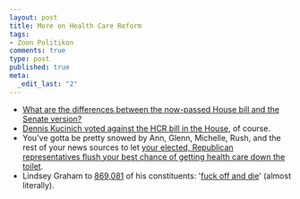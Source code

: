```yaml
--- 
layout: post
title: More on Health Care Reform
tags: 
- Zoon Politikon
comments: true
type: post
published: true
meta: 
  _edit_last: "2"
---
```

<ul>
	<li><a href="http://www.bloomberg.com/apps/news?pid=20601087&amp;sid=aJU5kC3UDPaw&amp;pos=8">What are the differences between the now-passed House bill and the Senate version?</a></li>
	<li><a href="http://www.nytimes.com/interactive/2009/11/08/us/politics/1108-health-care-vote.html?hp">Dennis Kucinich voted against the HCR bill in the House</a>, of course.</li>
	<li>You've gotta be pretty snowed by Ann, Glenn, Michelle, Rush, and the rest of your news sources to let <a href="http://www.newamerica.net/blog/new-health-dialogue/2009/coverage-mapping-uninsured-congressional-district-15127">your elected, Republican representatives flush your best chance of getting health care down the toilet</a>.</li>
	<li>Lindsey Graham to <a href="http://www.covertheuninsuredsc.org/">869,081</a> of his constituents: '<a href="http://www.huffingtonpost.com/2009/11/08/graham-house-health-care_n_349949.html">fuck off and die</a>' (almost literally).</li>
</ul>

